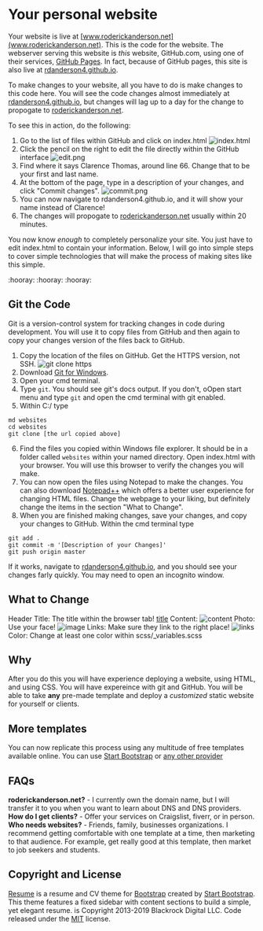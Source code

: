 # Your personal website

Your website is live at [www.roderickanderson.net](www.roderickanderson.net). This is the code for the website. The webserver serving this website is _this_ website, GitHub.com, using one of their services, [GitHub Pages](https://pages.github.com/). In fact, because of GitHub pages, this site is also live at [rdanderson4.github.io](https://rdanderson4.github.io).

To make changes to your website, all you have to do is make changes to this code here. You will see the code changes almost immediately at [rdanderson4.github.io](https://rdanderson4.github.io), but changes will lag up to a day for the change to propogate to [roderickanderson.net](www.roderickanderson.net).

To see this in action, do the following:

1. Go to the list of files within GitHub and click on index.html ![index.html](readme/index.png)
2. Click the pencil on the right to edit the file directly within the GitHub interface ![edit.png](readme/edit.png)
3. Find where it says Clarence Thomas, around line 66. Change that to be your first and last name.
4. At the bottom of the page, type in a description of your changes, and click "Commit changes". ![commit.png](readme/commit.png)
5. You can now navigate to rdanderson4.github.io, and it will show your name instead of Clarence!
6. The changes will propogate to [roderickanderson.net](roderickanderson.net) usually within 20 minutes.

You now know _enough_ to completely personalize your site. You just have to edit index.html to contain your information. Below, I will go into simple steps to cover simple technologies that will make the process of making sites like this simple.

:hooray: :hooray: :hooray:

## Git the Code
Git is a version-control system for tracking changes in code during development. You will use it to copy files from GitHub and then again to copy your changes version of the files back to GitHub.

1. Copy the location of the files on GitHub. Get the HTTPS version, not SSH. ![git clone https](readme/git-clone.png)
2. Download [Git for Windows](https://git-scm.com/download/win).
3. Open your cmd terminal.
4. Type `git`. You should see git's docs output. If you don't, oOpen start menu and type `git` and open the cmd terminal with git enabled.
5. Within C:/ type
```
md websites
cd websites
git clone [the url copied above]
```
6. Find the files you copied within Windows file explorer. It should be in a folder called `websites` within your named directory. Open index.html with your browser. You will use this browser to verify the changes you will make.
6. You can now open the files using Notepad to make the changes. You can also download [Notepad++](https://notepad-plus-plus.org/download/v7.7.1.html) which offers a better user experience for changing HTML files. Change the webpage to your liking, but definitely change the items in the section "What to Change".
7. When you are finished making changes, save your changes, and copy your changes to GitHub. Within the cmd terminal type
```
git add .
git commit -m '[Description of your Changes]'
git push origin master
```

If it works, navigate to [rdanderson4.github.io](rdanderson4.github.io), and you should see your changes farly quickly. You may need to open an incognito window.

## What to Change
Header Title: The title within the browser tab! [title](readme/title.png)
Content: ![content](readme/content.png)
Photo: Use your face! ![image](readme/image.png)
Links: Make sure they link to the right place! ![links](readme/links.png)
Color: Change at least one color within scss/_variables.scss

## Why
After you do this you will have experience deploying a website, using HTML, and using CSS. You will have expereince with git and GitHub. You will be able to take **any** pre-made template and deploy a _customized_ static website for yourself or clients.

## More templates
You can now replicate this process using any multitude of free templates available online. You can use [Start Bootstrap](https://startbootstrap.com) or [any other provider](https://www.google.com/search?q=free+bootstrap+templates)

## FAQs
**roderickanderson.net?** - I currently own the domain name, but I will transfer it to you when you want to learn about DNS and DNS providers.
**How do I get clients?** - Offer your services on Craigslist, fiverr, or in person.
**Who needs websites?** - Friends, family, businesses organizations. I recommend getting comfortable with one template at a time, then marketing to that audience. For example, get really good at this template, then market to job seekers and students.

## Copyright and License
[Resume](https://startbootstrap.com/template-overviews/resume/) is a resume and CV theme for [Bootstrap](http://getbootstrap.com/) created by [Start Bootstrap](http://startbootstrap.com/). This theme features a fixed sidebar with content sections to build a simple, yet elegant resume. is Copyright 2013-2019 Blackrock Digital LLC. Code released under the [MIT](https://github.com/BlackrockDigital/startbootstrap-resume/blob/gh-pages/LICENSE) license.
